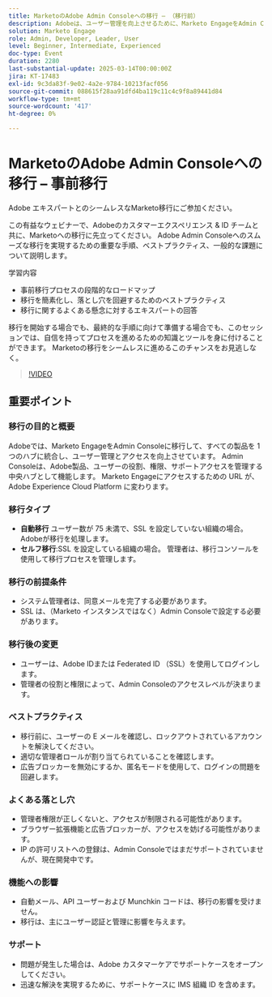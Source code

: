 ```yaml
---
title: MarketoのAdobe Admin Consoleへの移行 – （移行前）
description: Adobeは、ユーザー管理を向上させるために、Marketo EngageをAdmin Consoleに移行しています。 自動および自己移行のタイプ、前提条件、移行後の変更、ベストプラクティス、一般的な落とし穴、サポートについて説明します。 AdobeのExperience League web サイトでセッションの録画にアクセスします。
solution: Marketo Engage
role: Admin, Developer, Leader, User
level: Beginner, Intermediate, Experienced
doc-type: Event
duration: 2280
last-substantial-update: 2025-03-14T00:00:00Z
jira: KT-17483
exl-id: 9c3da83f-9e02-4a2e-9784-10213facf056
source-git-commit: 088615f28aa91dfd4ba119c11c4c9f8a89441d84
workflow-type: tm+mt
source-wordcount: '417'
ht-degree: 0%

---
```


# MarketoのAdobe Admin Consoleへの移行 – 事前移行

Adobe エキスパートとのシームレスなMarketo移行にご参加ください。

この有益なウェビナーで、Adobeのカスタマーエクスペリエンス &amp; ID チームと共に、Marketoへの移行に先立ってください。 Adobe Admin Consoleへのスムーズな移行を実現するための重要な手順、ベストプラクティス、一般的な課題について説明します。

学習内容

* 事前移行プロセスの段階的なロードマップ
* 移行を簡素化し、落とし穴を回避するためのベストプラクティス
* 移行に関するよくある懸念に対するエキスパートの回答

移行を開始する場合でも、最終的な手順に向けて準備する場合でも、このセッションでは、自信を持ってプロセスを進めるための知識とツールを身に付けることができます。 Marketoの移行をシームレスに進めるこのチャンスをお見逃しなく。

>[!VIDEO](https://video.tv.adobe.com/v/3449712/?learn=on&enablevpops)

## 重要ポイント

### 移行の目的と概要

Adobeでは、Marketo EngageをAdmin Consoleに移行して、すべての製品を 1 つのハブに統合し、ユーザー管理とアクセスを向上させています。  Admin Consoleは、Adobe製品、ユーザーの役割、権限、サポートアクセスを管理する中央ハブとして機能します。 Marketo Engageにアクセスするための URL が、Adobe Experience Cloud Platform に変わります。

### 移行タイプ

* **自動移行** ユーザー数が 75 未満で、SSL を設定していない組織の場合。 Adobeが移行を処理します。
* **セルフ移行**:SSL を設定している組織の場合。 管理者は、移行コンソールを使用して移行プロセスを管理します。

### 移行の前提条件

* システム管理者は、同意メールを完了する必要があります。
* SSL は、（Marketo インスタンスではなく）Admin Consoleで設定する必要があります。

### 移行後の変更

* ユーザーは、Adobe IDまたは Federated ID （SSL）を使用してログインします。
* 管理者の役割と権限によって、Admin Consoleのアクセスレベルが決まります。

### ベストプラクティス

* 移行前に、ユーザーの E メールを確認し、ロックアウトされているアカウントを解決してください。
* 適切な管理者ロールが割り当てられていることを確認します。
* 広告ブロッカーを無効にするか、匿名モードを使用して、ログインの問題を回避します。

### よくある落とし穴

* 管理者権限が正しくないと、アクセスが制限される可能性があります。
* ブラウザー拡張機能と広告ブロッカーが、アクセスを妨げる可能性があります。
* IP の許可リストへの登録は、Admin Consoleではまだサポートされていませんが、現在開発中です。

### 機能への影響

* 自動メール、API ユーザーおよび Munchkin コードは、移行の影響を受けません。
* 移行は、主にユーザー認証と管理に影響を与えます。

### サポート

* 問題が発生した場合は、Adobe カスタマーケアでサポートケースをオープンしてください。
* 迅速な解決を実現するために、サポートケースに IMS 組織 ID を含めます。
